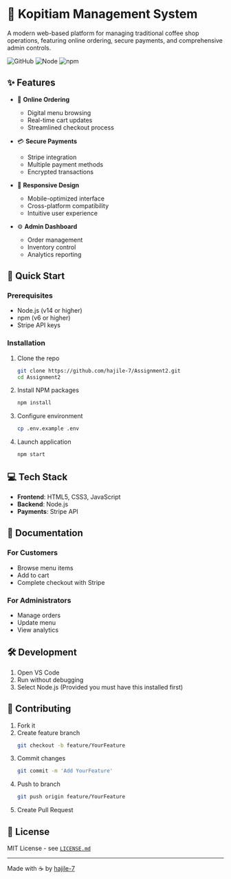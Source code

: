 # 🍵 Kopitiam Management System

A modern web-based platform for managing traditional coffee shop operations, featuring online ordering, secure payments, and comprehensive admin controls.

![GitHub](https://img.shields.io/github/license/hajile-7/Assignment2)
![Node](https://img.shields.io/badge/node-v14+-blue)
![npm](https://img.shields.io/badge/npm-v6+-blue)

## ✨ Features

- 🛒 **Online Ordering**
  - Digital menu browsing
  - Real-time cart updates
  - Streamlined checkout process

- 💳 **Secure Payments**
  - Stripe integration
  - Multiple payment methods
  - Encrypted transactions

- 📱 **Responsive Design**
  - Mobile-optimized interface
  - Cross-platform compatibility
  - Intuitive user experience

- ⚙️ **Admin Dashboard**
  - Order management
  - Inventory control
  - Analytics reporting

## 🚀 Quick Start

### Prerequisites

- Node.js (v14 or higher)
- npm (v6 or higher)
- Stripe API keys

### Installation

1. Clone the repo
   ```bash
   git clone https://github.com/hajile-7/Assignment2.git
   cd Assignment2
   ```

2. Install NPM packages
   ```bash
   npm install
   ```

3. Configure environment
   ```bash
   cp .env.example .env
   ```

4. Launch application
   ```bash
   npm start
   ```

## 💻 Tech Stack

- **Frontend**: HTML5, CSS3, JavaScript
- **Backend**: Node.js
- **Payments**: Stripe API

## 📖 Documentation

### For Customers
- Browse menu items
- Add to cart
- Complete checkout with Stripe

### For Administrators
- Manage orders
- Update menu
- View analytics

## 🛠️ Development

1. Open VS Code
2. Run without debugging
3. Select Node.js (Provided you must have this installed first)

## 🤝 Contributing

1. Fork it
2. Create feature branch
   ```bash
   git checkout -b feature/YourFeature
   ```
3. Commit changes
   ```bash
   git commit -m 'Add YourFeature'
   ```
4. Push to branch
   ```bash
   git push origin feature/YourFeature
   ```
5. Create Pull Request

## 📝 License

MIT License - see [`LICENSE.md`](LICENSE.md)


---
Made with ☕ by [hajile-7](https://github.com/hajile-7)
